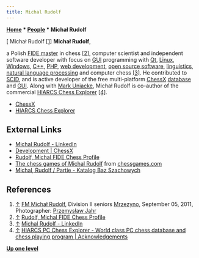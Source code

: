 ```yaml
---
title: Michal Rudolf
---
```

**[Home](Home "Home") \* [People](People "People") \* Michał Rudolf**



[ Michał Rudolf <a id="cite-note-1" href="#cite-ref-1">[1]</a>
**Michał Rudolf**,  

a Polish [FIDE master](https://en.wikipedia.org/wiki/FIDE_master#FIDE_Master_.28FM.29) in chess <a id="cite-note-2" href="#cite-ref-2">[2]</a>, 
computer scientist and independent software developer with focus on [GUI](GUI "GUI") programming with [Qt](https://en.wikipedia.org/wiki/Qt_%28framework%29), [Linux](Linux "Linux"), [Windows](Windows "Windows"), [C++](Cpp "Cpp"), [PHP](https://en.wikipedia.org/wiki/PHP), [web development](https://en.wikipedia.org/wiki/Web_development), [open source software](https://en.wikipedia.org/wiki/Open-source_software), [linguistics](https://en.wikipedia.org/wiki/Linguistics), [natural language processing](https://en.wikipedia.org/wiki/Natural_language_processing) and computer chess <a id="cite-note-3" href="#cite-ref-3">[3]</a>. 
He contributed to [SCID](SCID "SCID"), and is active developer of the free multi-platform [ChessX](ChessX "ChessX") [database](Databases "Databases") and [GUI](GUI "GUI"). Along with [Mark Uniacke](Mark_Uniacke "Mark Uniacke"), Michał Rudolf is co-author of the commercial [HIARCS Chess Explorer](HIARCS_Chess_Explorer "HIARCS Chess Explorer") <a id="cite-note-4" href="#cite-ref-4">[4]</a>. 






* [ChessX](ChessX "ChessX")
* [HIARCS Chess Explorer](HIARCS_Chess_Explorer "HIARCS Chess Explorer")


## External Links


* [Michal Rudolf - LinkedIn](https://www.linkedin.com/in/michal-rudolf-17a661/)
* [Development | ChessX](http://chessx.sourceforge.net/?q=node/7)
* [Rudolf, Michal FIDE Chess Profile](http://ratings.fide.com/card.phtml?event=1106210)
* [The chess games of Michal Rudolf](http://www.chessgames.com/perl/chessplayer?pid=86903) from [chessgames.com](http://www.chessgames.com/index.html)
* [Michal, Rudolf / Partie - Katalog Baz Szachowych](https://katalogbazszachowych.pl/zawodnik/103750/michal-rudolf/)


## References


1. <a id="cite-ref-1" href="#cite-note-1">↑</a> [FM Michał Rudolf](http://commons.wikimedia.org/wiki/File:Michal_Rudolf_2011.jpg), Division II seniors [Mrzezyno](https://en.wikipedia.org/wiki/Mrze%C5%BCyno), September 05, 2011, Photographer: [Przemysław Jahr](https://commons.wikimedia.org/wiki/User:Pjahr)
2. <a id="cite-ref-2" href="#cite-note-2">↑</a> [Rudolf, Michal FIDE Chess Profile](http://ratings.fide.com/card.phtml?event=1106210)
3. <a id="cite-ref-3" href="#cite-note-3">↑</a> [Michal Rudolf - LinkedIn](https://www.linkedin.com/in/michal-rudolf-17a661/)
4. <a id="cite-ref-4" href="#cite-note-4">↑</a> [HIARCS PC Chess Explorer - World class PC chess database and chess playing program | Acknowledgements](http://www.hiarcs.com/pc-chess-explorer.htm)

**[Up one level](People "People")**







 
